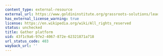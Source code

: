 ```yaml
---
content_type: external-resource
external_url: https://www.goldininstitute.org/grassroots-solutions/leadership-development
has_external_license_warning: true
license: https://en.wikipedia.org/wiki/All_rights_reserved
status: unchecked
title: Gather platform
uid: 43f1c9a6-97e2-4067-872e-62321871a718
url_status_code: 403
wayback_url: ''
---
```

